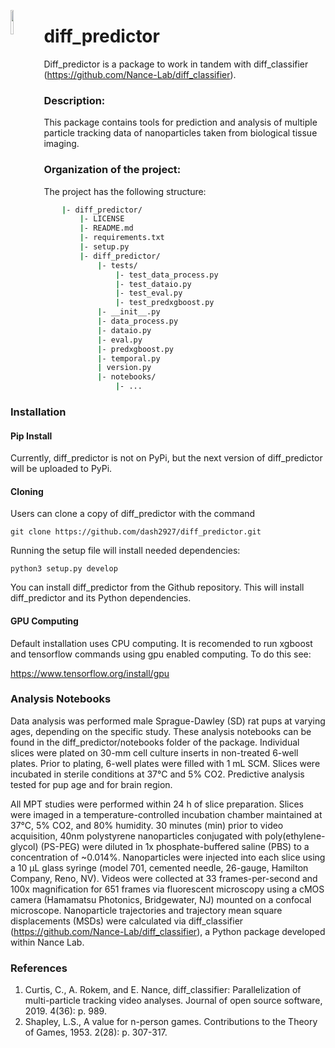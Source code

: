 <p>
	<img src="https://avatars0.githubusercontent.com/u/64927580?s=200&v=4" width="10%" align="left">
</p>



# diff_predictor
Diff_predictor is a package to work in tandem with diff_classifier (https://github.com/Nance-Lab/diff_classifier). 

### Description:
This package contains tools for prediction and analysis of multiple particle tracking data of nanoparticles taken from biological tissue imaging.

### Organization of the project:
The project has the following structure:

```bash
	|- diff_predictor/
		|- LICENSE
		|- README.md
		|- requirements.txt
		|- setup.py
		|- diff_predictor/
			|- tests/
				|- test_data_process.py
				|- test_dataio.py
				|- test_eval.py
				|- test_predxgboost.py
			|- __init__.py
			|- data_process.py
			|- dataio.py
			|- eval.py
			|- predxgboost.py
			|- temporal.py
			| version.py
			|- notebooks/
				|- ...

```
### Installation
#### Pip Install
Currently, diff_predictor is not on PyPi, but the next version of diff_predictor will be uploaded to PyPi.

#### Cloning
Users can clone a copy of diff_predictor with the command

```git clone https://github.com/dash2927/diff_predictor.git```

Running the setup file will install needed dependencies:

```python3 setup.py develop```

You can install diff_predictor from the Github repository. This will install diff_predictor and its Python dependencies.

#### GPU Computing
Default installation uses CPU computing. It is recomended to run xgboost and tensorflow commands using gpu enabled computing. To do this see:

https://www.tensorflow.org/install/gpu


### Analysis Notebooks
Data analysis was performed male Sprague-Dawley (SD) rat pups at varying ages, depending on the specific study. These analysis notebooks can be found in the diff_predictor/notebooks folder of the package. Individual slices were plated on 30-mm cell culture inserts in non-treated 6-well plates. Prior to plating, 6-well plates were filled with 1 mL SCM. Slices were incubated in sterile conditions at 37°C and 5% CO2. Predictive analysis tested for pup age and for brain region.

All MPT studies were performed within 24 h of slice preparation. Slices were imaged in a temperature-controlled incubation chamber maintained at 37°C, 5% CO2, and 80% humidity. 30 minutes (min) prior to video acquisition, 40nm polystyrene nanoparticles conjugated with poly(ethylene-glycol) (PS-PEG) were diluted in 1x phosphate-buffered saline (PBS) to a concentration of ~0.014%. Nanoparticles were injected into each slice using a 10 µL glass syringe (model 701, cemented needle, 26-gauge, Hamilton Company, Reno, NV). Videos were collected at 33 frames-per-second and 100x magnification for 651 frames via fluorescent microscopy using a cMOS camera (Hamamatsu Photonics, Bridgewater, NJ) mounted on a confocal microscope. Nanoparticle trajectories and trajectory mean square displacements (MSDs) were calculated via diff_classifier (https://github.com/Nance-Lab/diff_classifier), a Python package developed within Nance Lab.

### References
1. Curtis, C., A. Rokem, and E. Nance, diff_classifier: Parallelization of multi-particle tracking video analyses. Journal of open source software, 2019. 4(36): p. 989.
2. Shapley, L.S., A value for n-person games. Contributions to the Theory of Games, 1953. 2(28): p. 307-317.
